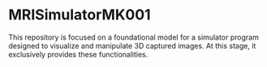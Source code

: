 # MRISimulatorMK001
This repository is focused on a foundational model for a simulator program designed to visualize and manipulate 3D captured images. At this stage, it exclusively provides these functionalities.
